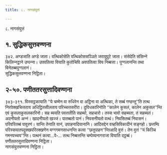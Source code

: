 ```yaml
---
title: ८. नागसंयुत्तं

---
```

८. नागसंयुत्तं  


## १. सुद्धिकसुत्तवण्णना

३४२. अण्डजाति अण्डे जाता। वत्थिकोसेति वत्थिकोससञ्‍ञिते जरायुपुटे जाता। संसेदेति संसिन्‍ने किलिन्‍नट्ठाने उप्पन्‍ना। उपपतित्वा वियाति कुतोचिपि अवपतित्वा विय निब्बत्ता। पुग्गलानन्ति तथा विनेतब्बपुग्गलानं।  
सुद्धिकसुत्तवण्णना निट्ठिता।  


## २-५०. पणीततरसुत्तादिवण्णना

३४३-३९१. विस्सट्ठकायाति ‘‘ये चम्मेन वा रुधिरेन वा अट्ठिना वा अत्थिका, ते सब्बं गण्हन्तू’’ति तत्थ निरपेक्खचित्तताय अधिट्ठितसीलताय परिच्‍चत्तसरीरा। दुविधकारिनोति ‘‘कालेन कुसलं, कालेन अकुसल’’न्ति एवं कुसलाकुसलकारिनो। सह ब्ययति पवत्ततीति सहब्यो, सहचारो। तस्स भावो सहब्यता, तं सहब्यतं। अदनीयतो अन्‍नं। खादनीयतो खज्‍जं। पातब्बतो पानं। निवसनीयतो वत्थं। निवसितब्बं निवासनं। परिवरितब्बं पावुरणं। यान्ति तेनाति यानं, उपाहनादियानानि। आदिसद्देन वय्हसिविकादीनं सङ्गहो। छत्तम्पि परिस्सयातपदुक्खपरिरक्खणेन मग्गगमनसाधनन्ति कत्वा ‘‘छत्तुपाहन’’न्तिआदि वुत्तं। तेन वुत्तं ‘‘यं किञ्‍चि गमनपच्‍चय’’न्ति। पत्थनं कत्वा…पे॰… तत्थ निब्बत्तन्ति चम्पेय्यनागराजा वियाति दट्ठब्बं।  
पणीततरसुत्तादिवण्णना निट्ठिता।  
नागसंयुत्तवण्णना निट्ठिता।  